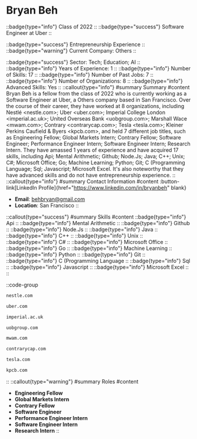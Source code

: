 # Bryan Beh
::badge{type="info"}
Class of 2022
::
::badge{type="success"}
Software Engineer at Uber
::

::badge{type="success"}
Entrepreneurship Experience
::
::badge{type="warning"}
Current Company: Others
::

::badge{type="success"}
Sector: Tech; Education; AI
::
::badge{type="info"}
Years of Experience: 1
::
::badge{type="info"}
Number of Skills: 17
::
::badge{type="info"}
Number of Past Jobs: 7
::
::badge{type="info"}
Number of Organizations: 8
::
::badge{type="info"}
Advanced Skills: Yes
::
::callout{type="info"}
#summary
Summary
#content
Bryan Beh is a fellow from the class of 2022 who is currently working as a Software Engineer at Uber, a Others company based in San Francisco. Over the course of their career, they have worked at 8 organizations, including Nestlé <nestle.com>; Uber <uber.com>; Imperial College London <imperial.ac.uk>; United Overseas Bank <uobgroup.com>; Marshall Wace <mwam.com>; Contrary <contrarycap.com>; Tesla <tesla.com>; Kleiner Perkins Caufield & Byers <kpcb.com>, and held 7 different job titles, such as Engineering Fellow; Global Markets Intern; Contrary Fellow; Software Engineer; Performance Engineer Intern; Software Engineer Intern; Research Intern. They have amassed 1 years of experience and have acquired 17 skills, including Api; Mental Arithmetic; Github; Node.Js; Java; C++; Unix; C#; Microsoft Office; Go; Machine Learning; Python; Git; C (Programming Language; Sql; Javascript; Microsoft Excel. It's also noteworthy that they have advanced skills and do not have entrepreneurship experience.
::
::callout{type="info"}
#summary
Contact Information
#content
:button-link[LinkedIn Profile]{href="https://www.linkedin.com/in/bryanbeh" blank}
- **Email**: behbryan@gmail.com
- **Location**: San Francisco
::

::callout{type="success"}
#summary
Skills
#content
::badge{type="info"}
Api
::
::badge{type="info"}
Mental Arithmetic
::
::badge{type="info"}
Github
::
::badge{type="info"}
Node.Js
::
::badge{type="info"}
Java
::
::badge{type="info"}
C++
::
::badge{type="info"}
Unix
::
::badge{type="info"}
C#
::
::badge{type="info"}
Microsoft Office
::
::badge{type="info"}
Go
::
::badge{type="info"}
Machine Learning
::
::badge{type="info"}
Python
::
::badge{type="info"}
Git
::
::badge{type="info"}
C (Programming Language
::
::badge{type="info"}
Sql
::
::badge{type="info"}
Javascript
::
::badge{type="info"}
Microsoft Excel
::
::

::code-group
```bash [Nestlé]
nestle.com
```
```bash [Uber]
uber.com
```
```bash [Imperial College London]
imperial.ac.uk
```
```bash [United Overseas Bank]
uobgroup.com
```
```bash [Marshall Wace]
mwam.com
```
```bash [Contrary]
contrarycap.com
```
```bash [Tesla]
tesla.com
```
```bash [Kleiner Perkins Caufield & Byers]
kpcb.com
```
::
::callout{type="warning"}
#summary
Roles
#content
- **Engineering Fellow**
- **Global Markets Intern**
- **Contrary Fellow**
- **Software Engineer**
- **Performance Engineer Intern**
- **Software Engineer Intern**
- **Research Intern**
::

